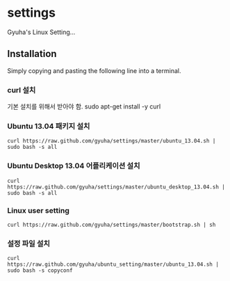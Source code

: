 settings
========

Gyuha's Linux Setting...

## Installation

Simply copying and pasting the following line into a terminal.

### curl 설치
기본 설치를 위해서 받아야 함.
    sudo apt-get install -y curl

### Ubuntu 13.04 패키지 설치

    curl https://raw.github.com/gyuha/settings/master/ubuntu_13.04.sh | sudo bash -s all

### Ubuntu Desktop 13.04 어플리케이션 설치

    curl https://raw.github.com/gyuha/settings/master/ubuntu_desktop_13.04.sh | sudo bash -s all

### Linux user setting
    curl https://raw.github.com/gyuha/settings/master/bootstrap.sh | sh


### 설정 파일 설치

    curl https://raw.github.com/gyuha/ubuntu_setting/master/ubuntu_13.04.sh | sudo bash -s copyconf
